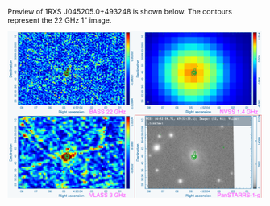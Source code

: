 Preview of 1RXS J045205.0+493248 is shown below. The contours represent the 22 GHz 1" image. 

![1RXSJ045205.0+493248.png](1RXSJ045205.0+493248.png "1RXSJ045205.0+493248")

